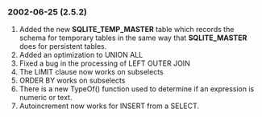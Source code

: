 ### 2002\-06\-25 (2\.5\.2\)

1. Added the new **SQLITE\_TEMP\_MASTER** table which records the schema
 for temporary tables in the same way that **SQLITE\_MASTER** does for
 persistent tables.
2. Added an optimization to UNION ALL
3. Fixed a bug in the processing of LEFT OUTER JOIN
4. The LIMIT clause now works on subselects
5. ORDER BY works on subselects
6. There is a new TypeOf() function used to determine if an expression
 is numeric or text.
7. Autoincrement now works for INSERT from a SELECT.




